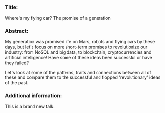 ### Title:
Where's my flying car? The promise of a generation

### Abstract:

My generation was promised life on Mars, robots and flying cars by these days, but let's focus on more short-term promises to revolutionize our industry: from NoSQL and big data, to blockchain, cryptocurrencies and artificial intelligence! Have some of these ideas been successful or have they failed?

Let's look at some of the patterns, traits and connections between all of these and compare them to the successful and flopped 'revolutionary' ideas of the past.


### Additional information:

This is a brand new talk.

